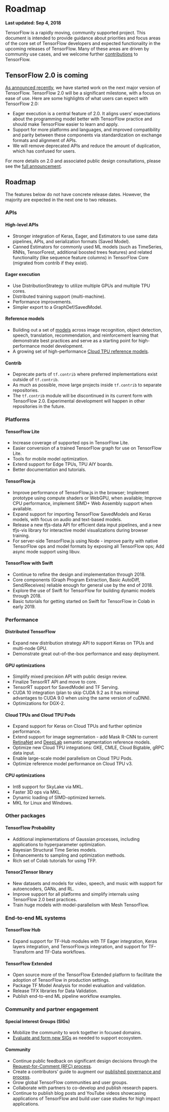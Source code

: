 # Roadmap
**Last updated: Sep 4, 2018**

TensorFlow is a rapidly moving, community supported project. This document is intended
to provide guidance about priorities and focus areas of the core set of TensorFlow
developers and expected functionality in the upcoming releases of TensorFlow. Many of
these areas are driven by community use cases, and we welcome further
[contributions](https://github.com/tensorflow/tensorflow/blob/master/CONTRIBUTING.md)
to TensorFlow.


## TensorFlow 2.0 is coming

[As announced recently](https://groups.google.com/a/tensorflow.org/forum/#!topic/discuss/bgug1G6a89A), we have started work on the next major version of TensorFlow. TensorFlow 2.0 will be a significant milestone, with a focus on ease of use. Here are some highlights of what users can expect with TensorFlow 2.0:

* Eager execution is a central feature of 2.0. It aligns users’ expectations about the programming model better with TensorFlow practice and should make TensorFlow easier to learn and apply.
* Support for more platforms and languages, and improved compatibility and parity between these components via standardization on exchange formats and alignment of APIs.
* We will remove deprecated APIs and reduce the amount of duplication, which has confused for users.

For more details on 2.0 and associated public design consultations, please see the [full announcement](https://groups.google.com/a/tensorflow.org/forum/#!topic/discuss/bgug1G6a89A).


## Roadmap

The features below do not have concrete release dates. However, the majority are
expected in the next one to two releases.

### APIs

#### High-level APIs

* Stronger integration of Keras, Eager, and Estimators to use same data pipelines, APIs, and serialization formats (Saved Model).
* Canned Estimators for commonly used ML models (such as TimeSeries, RNNs, TensorForest, additional boosted trees features) and related functionality (like sequence feature columns) in TensorFlow Core (migrated from contrib if they exist).

#### Eager execution

* Use DistributionStrategy to utilize multiple GPUs and multiple TPU cores.
* Distributed training support (multi-machine).
* Performance improvements.
* Simpler export to a GraphDef/SavedModel.

#### Reference models

* Building out a set of [models](https://github.com/tensorflow/models/tree/master/official)
  across image recognition, object detection, speech, translation, recommendation,
  and reinforcement learning that demonstrate best practices and serve as a starting point for
  high-performance model development.
* A growing set of high-performance [Cloud TPU reference models](https://github.com/tensorflow/tpu).

#### Contrib

* Deprecate parts of `tf.contrib` where preferred implementations exist outside of `tf.contrib`.
* As much as possible, move large projects inside `tf.contrib` to separate repositories.
* The `tf.contrib` module will be discontinued in its current form with TensorFlow 2.0. Experimental
  development will happen in other repositories in the future.

### Platforms

#### TensorFlow Lite

* Increase coverage of supported ops in TensorFlow Lite.
* Easier conversion of a trained TensorFlow graph for use on TensorFlow Lite.
* Tools for mobile model optimization.
* Extend support for Edge TPUs, TPU AIY boards.
* Better documentation and tutorials.

#### TensorFlow.js

* Improve performance of TensorFlow.js in the browser; Implement prototype using compute shaders or WebGPU,
  when available; Improve CPU performance, implement SIMD+ Web Assembly support when available.
* Expand support for importing TensorFlow SavedModels and Keras models, with focus on audio and text-based models.
* Release a new tfjs-data API for efficient data input pipelines, and a new tfjs-vis library for interactive model visualizations during browser training.
* For server-side TensorFlow.js using Node - improve parity with native TensorFlow ops and model formats by
  exposing all TensorFlow ops; Add async mode support using libuv.

#### TensorFlow with Swift

* Continue to refine the design and implementation through 2018.
* Core components (Graph Program Extraction, Basic AutoDiff, Send/Receives) reliable enough for general use by the
  end of 2018.
* Explore the use of Swift for TensorFlow for building dynamic models through 2018.
* Basic tutorials for getting started on Swift for TensorFlow in Colab in early 2019.

### Performance

#### Distributed TensorFlow

* Expand new distribution strategy API to support Keras on TPUs and multi-node GPU.
* Demonstrate great out-of-the-box performance and easy deployment.

#### GPU optimizations

* Simplify mixed precision API with public design review.
* Finalize TensorRT API and move to core.
* TensorRT support for SavedModel and TF Serving.
* CUDA 10 integration (plan to skip CUDA 9.2 as it has minimal advantages to CUDA 9.0 when using the same version of cuDNN).
* Optimizations for DGX-2.

#### Cloud TPUs and Cloud TPU Pods

* Expand support for Keras on Cloud TPUs and further optimize performance.
* Extend support for image segmentation - add Mask R-CNN to current
  [RetinaNet](https://github.com/tensorflow/tpu/tree/master/models/official/retinanet) and
  [DeepLab](https://github.com/tensorflow/tpu/tree/master/models/experimental/deeplab) semantic
  segmentation reference models.
* Optimize new Cloud TPU integrations: GKE, CMLE, Cloud Bigtable, gRPC data input.
* Enable large-scale model parallelism on Cloud TPU Pods.
* Optimize reference model performance on Cloud TPU v3.

#### CPU optimizations

* Int8 support for SkyLake via MKL.
* Faster 3D ops via MKL.
* Dynamic loading of SIMD-optimized kernels.
* MKL for Linux and Windows.

### Other packages

#### TensorFlow Probability

* Additional implementations of Gaussian processes, including applications to hyperparameter optimization.
* Bayesian Structural Time Series models.
* Enhancements to sampling and optimization methods.
* Rich set of Colab tutorials for using TFP.

#### Tensor2Tensor library

* New datasets and models for video, speech, and music with support for autoencoders, GANs, and RL.
* Improve support for all platforms and simplify internals using TensorFlow 2.0 best practices.
* Train huge models with model-parallelism with Mesh TensorFlow.

### End-to-end ML systems

#### TensorFlow Hub

* Expand support for TF-Hub modules with TF Eager integration, Keras layers integration,
  and TensorFlow.js integration, and support for TF-Transform and TF-Data workflows.

#### TensorFlow Extended

* Open source more of the TensorFlow Extended platform to facilitate the adoption of TensorFlow in production settings.
* Package TF Model Analysis for model evaluation and validation.
* Release TFX libraries for Data Validation.
* Publish end-to-end ML pipeline workflow examples.

### Community and partner engagement

#### Special Interest Groups (SIGs)

* Mobilize the community to work together in focused domains.
* [Evaluate and form new SIGs](https://github.com/tensorflow/community/blob/master/governance/SIGS.md) as
  needed to support ecosystem.

#### Community

* Continue public feedback on significant design decisions through the
  [Request-for-Comment (RFC) process](https://github.com/tensorflow/community/blob/master/governance/TF-RFCs.md).
* Create a contributors’ guide to augment our
  [published governance and process](https://github.com/tensorflow/community/tree/master/governance).
* Grow global TensorFlow communities and user groups.
* Collaborate with partners to co-develop and publish research papers.
* Continue to publish blog posts and YouTube videos showcasing applications of TensorFlow and build user
  case studies for high impact applications.
